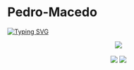 # Pedro-Macedo
[![Typing SVG](https://readme-typing-svg.herokuapp.com?font=Fira+Code&duration=8000&pause=1000&color=FFFFFF&width=435&lines=Hi+there+my+name+is+Daniel+Sousa👋)](https://git.io/typing-svg)

<div align="center">
    <img src="https://skillicons.dev/icons?i=python,kotlin,c,js,nodejs,html,vscode,idea,linux,postgres,express,bash,java,arduino,gradle,react,typescript,postman&perline=7"/>
</div>

<br>
<div align="center">

<img src="https://github-readme-streak-stats.herokuapp.com/?user=Pedro Macedo  &theme=tokyonight"/>

<img src="https://github-readme-stats.vercel.app/api?username=DanielSousa01&show_icons=true&theme=tokyonight"/>

</div>
